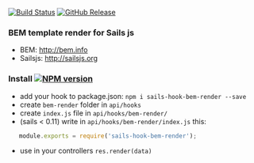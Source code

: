 [![Build Status](https://travis-ci.org/alexbaumgertner/sails-hook-bem-render.svg)](https://travis-ci.org/alexbaumgertner/sails-hook-bem-render) [![GitHub Release](https://img.shields.io/github/release/alexbaumgertner/sails-hook-bem-render.svg)](https://github.com/alexbaumhertner/sails-hook-bem-render/releases)

### BEM template render for Sails js

* BEM: http://bem.info
* Sailsjs: http://sailsjs.org

### Install [![NPM version](https://badge.fury.io/js/sails-hook-bem-render.svg)](http://badge.fury.io/js/sails-hook-bem-render)
* add your hook to package.json: `npm i sails-hook-bem-render --save`
* create `bem-render` folder in `api/hooks`
* create `index.js` file in `api/hooks/bem-render/`
* (sails < 0.11) write in `api/hooks/bem-render/index.js` this:
```js
   module.exports = require('sails-hook-bem-render');
```
* use in your controllers `res.render(data)`
